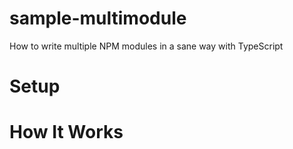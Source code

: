 # sample-multimodule

How to write multiple NPM modules in a sane way with TypeScript


# Setup

# How It Works

